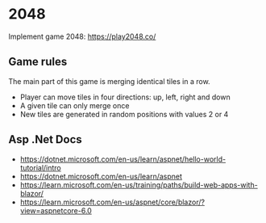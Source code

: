 # 2048

Implement game 2048: https://play2048.co/

## Game rules

The main part of this game is merging identical tiles in a row.

- Player can move tiles in four directions: up, left, right and down
- A given tile can only merge once
- New tiles are generated in random positions with values 2 or 4

## Asp .Net Docs
- https://dotnet.microsoft.com/en-us/learn/aspnet/hello-world-tutorial/intro
- https://dotnet.microsoft.com/en-us/learn/aspnet
- https://learn.microsoft.com/en-us/training/paths/build-web-apps-with-blazor/
- https://learn.microsoft.com/en-us/aspnet/core/blazor/?view=aspnetcore-6.0